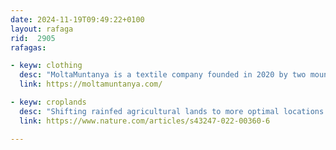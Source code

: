 ```yaml
---
date: 2024-11-19T09:49:22+0100
layout: rafaga
rid:  2905
rafagas:

- keyw: clothing
  desc: "MoltaMuntanya is a textile company founded in 2020 by two mountain enthusiasts who specialize in creating clothing with relief prints using a handmade silk-screen printing technique"
  link: https://moltamuntanya.com/

- keyw: croplands
  desc: "Shifting rainfed agricultural lands to more optimal locations can help reduce carbon emissions, enhance biodiversity, and lower water consumption in global crop production"
  link: https://www.nature.com/articles/s43247-022-00360-6

---
```

